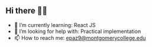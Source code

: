 ## Hi there 👋👋



- 🌱 I’m currently learning: React JS
- 🤔 I’m looking for help with: Practical implementation
- 📫 How to reach me: epaz9@montgomerycollege.edu

